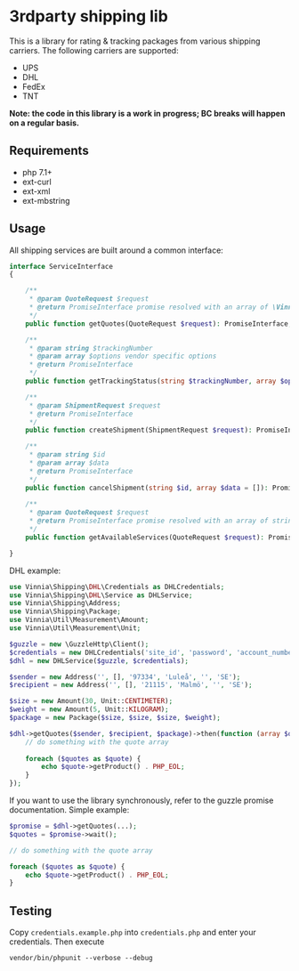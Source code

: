 # 3rdparty shipping lib
This is a library for rating & tracking packages from various shipping carriers.
The following carriers are supported:
- UPS
- DHL
- FedEx
- TNT

**Note: the code in this library is a work in progress; BC breaks will happen on a regular basis.**

## Requirements
- php 7.1+
- ext-curl
- ext-xml
- ext-mbstring

## Usage
All shipping services are built around a common interface:
```php
interface ServiceInterface
{

    /**
     * @param QuoteRequest $request
     * @return PromiseInterface promise resolved with an array of \Vinnia\Shipping\Quote on success
     */
    public function getQuotes(QuoteRequest $request): PromiseInterface;

    /**
     * @param string $trackingNumber
     * @param array $options vendor specific options
     * @return PromiseInterface
     */
    public function getTrackingStatus(string $trackingNumber, array $options = []): PromiseInterface;

    /**
     * @param ShipmentRequest $request
     * @return PromiseInterface
     */
    public function createShipment(ShipmentRequest $request): PromiseInterface;

    /**
     * @param string $id
     * @param array $data
     * @return PromiseInterface
     */
    public function cancelShipment(string $id, array $data = []): PromiseInterface;
    
    /**
     * @param QuoteRequest $request
     * @return PromiseInterface promise resolved with an array of strings
     */
    public function getAvailableServices(QuoteRequest $request): PromiseInterface;

}

```

DHL example:

```php
use Vinnia\Shipping\DHL\Credentials as DHLCredentials;
use Vinnia\Shipping\DHL\Service as DHLService;
use Vinnia\Shipping\Address;
use Vinnia\Shipping\Package;
use Vinnia\Util\Measurement\Amount;
use Vinnia\Util\Measurement\Unit;

$guzzle = new \GuzzleHttp\Client();
$credentials = new DHLCredentials('site_id', 'password', 'account_number');
$dhl = new DHLService($guzzle, $credentials);

$sender = new Address('', [], '97334', 'Luleå', '', 'SE');
$recipient = new Address('', [], '21115', 'Malmö', '', 'SE');

$size = new Amount(30, Unit::CENTIMETER);
$weight = new Amount(5, Unit::KILOGRAM);
$package = new Package($size, $size, $size, $weight);

$dhl->getQuotes($sender, $recipient, $package)->then(function (array $quotes) {
    // do something with the quote array
    
    foreach ($quotes as $quote) {
        echo $quote->getProduct() . PHP_EOL;
    }
});

```
If you want to use the library synchronously, refer to the guzzle promise documentation. Simple example:
```php
$promise = $dhl->getQuotes(...);
$quotes = $promise->wait();

// do something with the quote array

foreach ($quotes as $quote) {
    echo $quote->getProduct() . PHP_EOL;
}
```

## Testing
Copy `credentials.example.php` into `credentials.php` and enter your credentials. Then execute
```
vendor/bin/phpunit --verbose --debug
```

